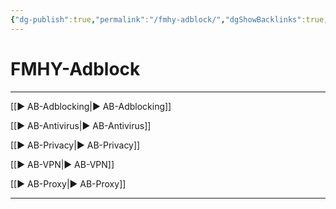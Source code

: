 ```yaml
---
{"dg-publish":true,"permalink":"/fmhy-adblock/","dgShowBacklinks":true,"dgShowLocalGraph":true}
---
```



# FMHY-Adblock

---

[[► AB-Adblocking|► AB-Adblocking]]

[[► AB-Antivirus|► AB-Antivirus]]

[[► AB-Privacy|► AB-Privacy]]

[[► AB-VPN|► AB-VPN]]

[[► AB-Proxy|► AB-Proxy]]

---